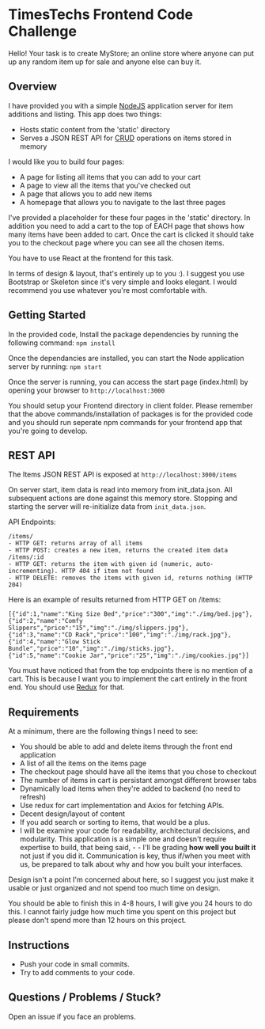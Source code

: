 TimesTechs Frontend Code Challenge
==================================

Hello! Your task is to create MyStore; an online store where anyone can put up any random item up for sale and anyone else can buy it.

Overview
--------
I have provided you with a simple [NodeJS](https://nodejs.org) application server for item additions and listing. This app does two things:

- Hosts static content from the 'static' directory
- Serves a JSON REST API for [CRUD](https://en.wikipedia.org/wiki/Create,_read,_update_and_delete) operations on items stored in memory

I would like you to build four pages:

- A page for listing all items that you can add to your cart
- A page to view all the items that you've checked out
- A page that allows you to add new items
- A homepage that allows you to navigate to the last three pages

I've provided a placeholder for these four pages in the 'static' directory. In addition you need to add a cart to the top of EACH page that shows how many items have been added to cart. Once the cart is clicked it should take you to the checkout page where you can see all the chosen items.

You have to use React at the frontend for this task.

In terms of design & layout, that's entirely up to you :). I suggest you use Bootstrap or Skeleton since it's very simple and looks elegant. I would recommend you use whatever you're most comfortable with.

Getting Started
---------------
In the provided code, Install the package dependencies by running the following command: `npm install`

Once the dependancies are installed, you can start the Node application server by running: `npm start`

Once the server is running, you can access the start page (index.html) by opening your browser to `http://localhost:3000`

You should setup your Frontend directory in client folder. Please remember that the above commands/installation of packages is for the provided code and you should run seperate npm commands for your frontend app that you're going to develop.

REST API
--------
The Items JSON REST API is exposed at `http://localhost:3000/items`

On server start, item data is read into memory from init_data.json. All subsequent actions are done against this memory store. Stopping and starting the server will re-initialize data from `init_data.json`.

API Endpoints:
```
/items/
- HTTP GET: returns array of all items
- HTTP POST: creates a new item, returns the created item data
/items/:id
- HTTP GET: returns the item with given id (numeric, auto-incrementing). HTTP 404 if item not found
- HTTP DELETE: removes the items with given id, returns nothing (HTTP 204)
```
Here is an example of results returned from HTTP GET on /items:
```
[{"id":1,"name":"King Size Bed","price":"300","img":"./img/bed.jpg"},
{"id":2,"name":"Comfy Slippers","price":"15","img":"./img/slippers.jpg"},
{"id":3,"name":"CD Rack","price":"100","img":"./img/rack.jpg"},
{"id":4,"name":"Glow Stick Bundle","price":"10","img":"./img/sticks.jpg"},
{"id":5,"name":"Cookie Jar","price":"25","img":"./img/cookies.jpg"}]
```

You must have noticed that from the top endpoints there is no mention of a cart. This is because I want you to implement the cart entirely in the front end. You should use [Redux](https://redux.js.org/) for that.

Requirements
------------
At a minimum, there are the following things I need to see:

- You should be able to add and delete items through the front end application
- A list of all the items on the items page
- The checkout page should have all the items that you chose to checkout
- The number of items in cart is persistant amongst different browser tabs
- Dynamically load items when they're added to backend (no need to refresh)
- Use redux for cart implementation and Axios for fetching APIs.
- Decent design/layout of content
- If you add search or sorting to items, that would be a plus.
- I will be examine your code for readability, architectural decisions, and modularity. This application is a simple one and doesn't require expertise to build, that being said, - - I'll be grading **how well you built it** not just if you did it. Communication is key, thus if/when you meet with us, be prepared to talk about why and how you built your interfaces.

Design isn't a point I'm concerned about here, so I suggest you just make it usable or just organized and not spend too much time on design.

You should be able to finish this in 4-8 hours, I will give you 24 hours to do this. I cannot fairly judge how much time you spent on this project but please don't spend more than 12 hours on this project.

Instructions
----------------
- Push your code in small commits.
- Try to add comments to your code.


Questions / Problems / Stuck?
-----------------------------
Open an issue if you face an problems.
